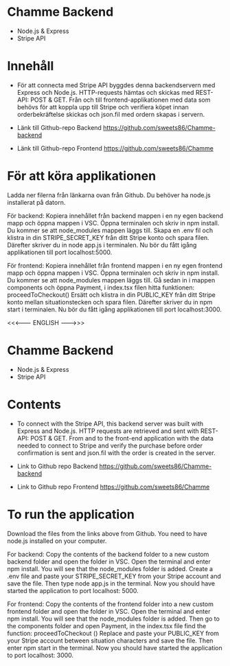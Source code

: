 # Chamme Backend
* Node.js & Express
* Stripe API

# Innehåll
* För att connecta med Stripe API byggdes denna backendservern med Express och Node.js. HTTP-requests hämtas och skickas med REST-API: POST & GET. 
Från och till frontend-applikationen med data som behövs för att koppla upp till Stripe och verifiera köpet innan orderbekräftelse skickas och json.fil med ordern skapas i servern.

* Länk till Github-repo Backend
https://github.com/sweets86/Chamme-backend

* Länk till Github-repo Frontend
https://github.com/sweets86/Chamme

# För att köra applikationen
Ladda ner filerna från länkarna ovan från Github.
Du behöver ha node.js installerat på datorn.

För backend:
Kopiera innehållet från backend mappen i en ny egen backend mapp och öppna mappen i VSC.
Öppna terminalen och skriv in npm install. Du kommer se att node_modules mappen läggs till.
Skapa en .env fil och klistra in din STRIPE_SECRET_KEY från ditt Stripe konto och spara filen.
Därefter skriver du in node app.js i terminalen.
Nu bör du fått igång applikationen till port localhost:5000.

För frontend:
Kopiera innehållet från frontend mappen i en ny egen frontend mapp och öppna mappen i VSC.
Öppna terminalen och skriv in npm install. Du kommer se att node_modules mappen läggs till.
Gå sedan in i mappen components och öppna Payment, i index.tsx filen hitta funktionen: proceedToCheckout()
Ersätt och klistra in din PUBLIC_KEY från ditt Stripe konto mellan situationstecken och spara filen.
Därefter skriver du in npm start i terminalen. Nu bör du fått igång applikationen till port localhost:3000.

<<<--- ENGLISH --->>>

# Chamme Backend
* Node.js & Express
* Stripe API

# Contents
* To connect with the Stripe API, this backend server was built with Express and Node.js. HTTP requests are retrieved and sent with REST-API: POST & GET.
From and to the front-end application with the data needed to connect to Stripe and verify the purchase before order confirmation is sent and json.fil with the order is created in the server.

* Link to Github repo Backend
https://github.com/sweets86/Chamme-backend

* Link to Github repo Frontend
https://github.com/sweets86/Chamme

# To run the application
Download the files from the links above from Github.
You need to have node.js installed on your computer.

For backend:
Copy the contents of the backend folder to a new custom backend folder and open the folder in VSC.
Open the terminal and enter npm install. You will see that the node_modules folder is added.
Create a .env file and paste your STRIPE_SECRET_KEY from your Stripe account and save the file.
Then type node app.js in the terminal.
Now you should have started the application to port localhost: 5000.

For frontend:
Copy the contents of the frontend folder into a new custom frontend folder and open the folder in VSC.
Open the terminal and enter npm install. You will see that the node_modules folder is added.
Then go to the components folder and open Payment, in the index.tsx file find the function: proceedToCheckout ()
Replace and paste your PUBLIC_KEY from your Stripe account between situation characters and save the file.
Then enter npm start in the terminal. Now you should have started the application to port localhost: 3000.
